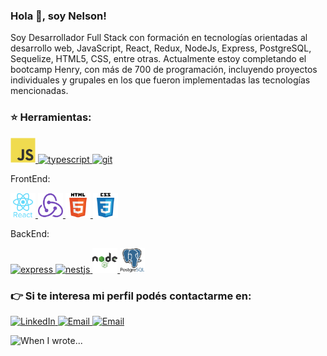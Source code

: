 ### Hola 👋, soy Nelson!
<p>
Soy Desarrollador Full Stack con formación en tecnologías orientadas al desarrollo web, JavaScript, React, Redux, NodeJs, Express, PostgreSQL, Sequelize, HTML5, CSS, entre otras.
Actualmente estoy completando el bootcamp Henry, con más de 700 de programación, incluyendo proyectos individuales y grupales en los que fueron implementadas las tecnologías mencionadas.
</p>

<h3 align="left"> ⭐ Herramientas: </h3>
<!-- <p>
  FrontEnd: React | Redux | HTML | CSS  <br>
  BackEnd: Node | Express | JavaScript <br>
  Database: PostgreSQL | Sequelize 
</p> -->
<p align="left"> <a href="https://developer.mozilla.org/en-US/docs/Web/JavaScript" target="_blank" rel="noreferrer"> <img src="https://raw.githubusercontent.com/devicons/devicon/master/icons/javascript/javascript-original.svg" alt="javascript" width="40" height="40"/> </a> <a href="https://www.typescriptlang.org/" target="_blank" rel="noreferrer"> <img src="https://www.svgrepo.com/show/349540/typescript.svg" alt="typescript" width="40" height="40"/> </a> <a href="https://git-scm.com/" target="_blank" rel="noreferrer"> <img src="https://www.vectorlogo.zone/logos/git-scm/git-scm-icon.svg" alt="git" width="40" height="40"/> </a> </p>
FrontEnd:
<p align="left"> <a href="https://reactjs.org/" target="_blank" rel="noreferrer"> <img src="https://raw.githubusercontent.com/devicons/devicon/master/icons/react/react-original-wordmark.svg" alt="react" width="40" height="40"/> </a> <a href="https://redux.js.org" target="_blank" rel="noreferrer"> <img src="https://raw.githubusercontent.com/devicons/devicon/master/icons/redux/redux-original.svg" alt="redux" width="40" height="40"/> </a> <a href="https://www.w3.org/html/" target="_blank" rel="noreferrer"> <img src="https://raw.githubusercontent.com/devicons/devicon/master/icons/html5/html5-original-wordmark.svg" alt="html5" width="40" height="40"/> </a> <a href="https://www.w3schools.com/css/" target="_blank" rel="noreferrer"> <img src="https://raw.githubusercontent.com/devicons/devicon/master/icons/css3/css3-original-wordmark.svg" alt="css3" width="40" height="40"/> </a> </p>
BackEnd:
<p align="left"> <a href="https://expressjs.com" target="_blank" rel="noreferrer"> <img src="https://www.vectorlogo.zone/logos/expressjs/expressjs-icon.svg" alt="express" width="40" height="40"/> </a> <a href="https://nestjs.com/" target="_blank" rel="noreferrer"> <img src="https://cdn.worldvectorlogo.com/logos/nestjs.svg" alt="nestjs" width="40" height="40"/> </a> <a href="https://nodejs.org" target="_blank" rel="noreferrer"> <img src="https://raw.githubusercontent.com/devicons/devicon/master/icons/nodejs/nodejs-original-wordmark.svg" alt="nodejs" width="40" height="40"/> </a> <a href="https://www.postgresql.org" target="_blank" rel="noreferrer"> <img src="https://raw.githubusercontent.com/devicons/devicon/master/icons/postgresql/postgresql-original-wordmark.svg" alt="postgresql" width="40" height="40"/> </a> </p>

<h3 align="left"> 👉 Si te interesa mi perfil podés contactarme en: </h3>
<p align="left"> 
<a href="https://www.linkedin.com/in/nelsonmartino/" target="_blank" rel="noreferrer"> <img src="https://www.svgrepo.com/show/157006/linkedin.svg" alt="LinkedIn" width="40" height="40"/> </a>
<a href="mailto:nelsonmartino@gmail.com" target="_blank" rel="noreferrer"> <img src="https://www.logo.wine/a/logo/Gmail/Gmail-Logo.wine.svg" alt="Email" width="45" height="45"/> </a>
<a href="https://wa.me/+5492324473806" target="_blank" rel="noreferrer"> <img src="https://www.logo.wine/a/logo/WhatsApp/WhatsApp-Logo.wine.svg" alt="Email" width="45" height="45"/> </a>
</p>

<img src="https://ih0.redbubble.net/image.1773122099.1944/raf,360x360,075,t,fafafa:ca443f4786.jpg" alt="When I wrote..." />

<!--
**nelsonmartino/nelsonmartino** is a ✨ _special_ ✨ repository because its `README.md` (this file) appears on your GitHub profile.

Here are some ideas to get you started:

- 🔭 I’m currently working on ...
- 🌱 I’m currently learning ...
- 👯 I’m looking to collaborate on ...
- 🤔 I’m looking for help with ...
- 💬 Ask me about ...
- 📫 How to reach me: ...
- 😄 Pronouns: ...
- ⚡ Fun fact: ...
-->
